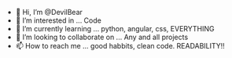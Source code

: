 - 👋 Hi, I’m @DevilBear
- 👀 I’m interested in ... Code
- 🌱 I’m currently learning ... python, angular, css, EVERYTHING
- 💞️ I’m looking to collaborate on ... Any and all projects
- 📫 How to reach me ... 
good habbits, clean code. READABILITY!!
<!---
DevilBear007/DevilBear007 is a ✨ special ✨ repository because its `README.md` (this file) appears on your GitHub profile.
You can click the Preview link to take a look at your changes.
--->
